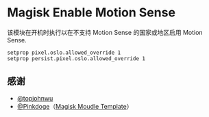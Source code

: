 # Magisk Enable Motion Sense

该模块在开机时执行以在不支持 Motion Sense 的国家或地区启用 Motion Sense.

```
setprop pixel.oslo.allowed_override 1
setprop persist.pixel.oslo.allowed_override 1
```

## 感谢

  - [@topjohnwu](https://github.com/topjohnwu)
  - [@Pinkdoge](https://github.com/pinkdoge)（[Magisk Moudle Template](https://github.com/Pinkdoge/magisk-module-template)）

